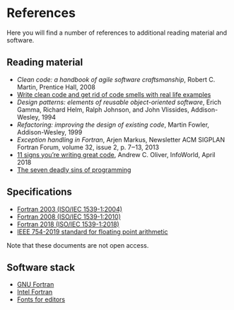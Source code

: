 # References

Here you will find a number of references to additional reading material and
software.


## Reading material

* *Clean code: a handbook of agile software craftsmanship*, Robert C. Martin,
  Prentice Hall, 2008
* [Write clean code and get rid of code smells with real life examples](https://medium.com/@maladdinsayed/write-clean-code-and-get-rid-of-code-smells-aea271f30318)
* *Design patterns: elements of reusable object-oriented software*,
  Erich Gamma, Richard Helm, Ralph Johnson, and John Vlissides,
  Addison-Wesley, 1994
* *Refactoring: improving the design of existing code*, Martin Fowler,
  Addison-Wesley, 1999
* *Exception handling in Fortran*, Arjen Markus, Newsletter ACM SIGPLAN
  Fortran Forum, volume 32, issue 2, p. 7‒13, 2013
* [11 signs you’re writing great code](https://www.infoworld.com/article/3268310/application-development/11-signs-youre-writing-great-code.html), Andrew C. Oliver, InfoWorld, April 2018
* [The seven deadly sins of programming](https://hackernoon.com/the-7-deadly-sins-of-programming-a7574efc639f) 


## Specifications

* [Fortran 2003 (ISO/IEC 1539-1:2004)](https://www.iso.org/standard/39691.html)
* [Fortran 2008 (ISO/IEC 1539-1:2010)](https://www.iso.org/standard/50459.html)
* [Fortran 2018 (ISO/IEC 1539-1:2018)](https://www.iso.org/standard/72320.html)
* [IEEE 754-2019 standard for floating point arithmetic](https://ieeexplore.ieee.org/document/8766229)

Note that these documents are not open access.


## Software stack

  * [GNU Fortran](https://gcc.gnu.org/fortran/)
  * [Intel Fortran](https://software.intel.com/en-us/fortran-compilers-support/documentation)
  * [Fonts for editors](https://itnext.io/11-best-programming-fonts-724283a9ed57)
